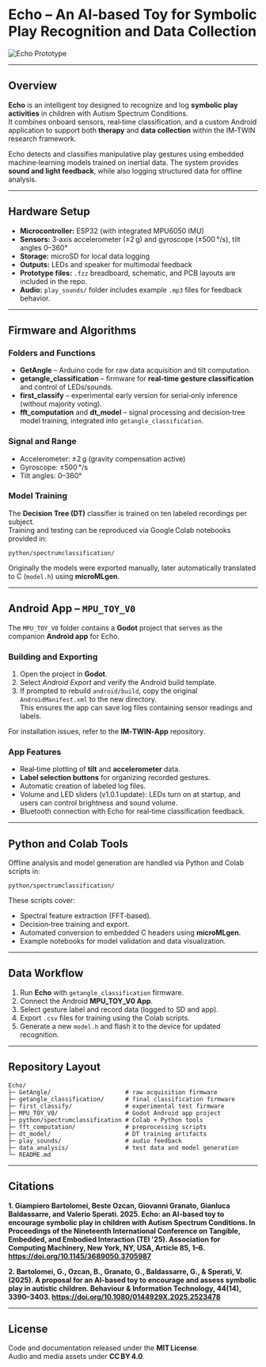 # Echo – An AI‑based Toy for Symbolic Play Recognition and Data Collection 

![Echo Prototype](IMG_6805.HEIC)

---

## Overview
**Echo** is an intelligent toy designed to recognize and log **symbolic play activities** in children with Autism Spectrum Conditions.  
It combines onboard sensors, real‑time classification, and a custom Android application to support both **therapy** and **data collection** within the IM‑TWIN research framework.

Echo detects and classifies manipulative play gestures using embedded machine‑learning models trained on inertial data. The system provides **sound and light feedback**, while also logging structured data for offline analysis.

---

## Hardware Setup
- **Microcontroller:** ESP32 (with integrated MPU6050 IMU)  
- **Sensors:** 3‑axis accelerometer (±2 g) and gyroscope (±500 °/s), tilt angles 0–360°  
- **Storage:** microSD for local data logging  
- **Outputs:** LEDs and speaker for multimodal feedback  
- **Prototype files:** `.fzz` breadboard, schematic, and PCB layouts are included in the repo.  
- **Audio:** `play_sounds/` folder includes example `.mp3` files for feedback behavior.

---

## Firmware and Algorithms

### Folders and Functions
- **GetAngle** – Arduino code for raw data acquisition and tilt computation.  
- **getangle_classification** – firmware for **real‑time gesture classification** and control of LEDs/sounds.  
- **first_classify** – experimental early version for serial‑only inference (without majority voting).  
- **fft_computation** and **dt_model** – signal processing and decision‑tree model training, integrated into `getangle_classification`.

### Signal and Range
- Accelerometer: ±2 g (gravity compensation active)  
- Gyroscope: ±500 °/s  
- Tilt angles: 0–360°

### Model Training
The **Decision Tree (DT)** classifier is trained on ten labeled recordings per subject.  
Training and testing can be reproduced via Google Colab notebooks provided in:
```
python/spectrumclassification/
```
Originally the models were exported manually, later automatically translated to C (`model.h`) using **microMLgen**.

---

## Android App – `MPU_TOY_V0`

The `MPU_TOY_V0` folder contains a **Godot** project that serves as the companion **Android app** for Echo.

### Building and Exporting
1. Open the project in **Godot**.  
2. Select *Android Export* and verify the Android build template.  
3. If prompted to rebuild `android/build`, copy the original `AndroidManifest.xml` to the new directory.  
   This ensures the app can save log files containing sensor readings and labels.

For installation issues, refer to the **IM‑TWIN‑App** repository.

### App Features
- Real‑time plotting of **tilt** and **accelerometer** data.  
- **Label selection buttons** for organizing recorded gestures.  
- Automatic creation of labeled log files.  
- Volume and LED sliders (v1.0.1 update): LEDs turn on at startup, and users can control brightness and sound volume.  
- Bluetooth connection with Echo for real‑time classification feedback.

---

## Python and Colab Tools

Offline analysis and model generation are handled via Python and Colab scripts in:
```
python/spectrumclassification/
```
These scripts cover:
- Spectral feature extraction (FFT‑based).  
- Decision‑tree training and export.  
- Automated conversion to embedded C headers using **microMLgen**.  
- Example notebooks for model validation and data visualization.

---

## Data Workflow

1. Run **Echo** with `getangle_classification` firmware.  
2. Connect the Android **MPU_TOY_V0 App**.  
3. Select gesture label and record data (logged to SD and app).  
4. Export `.csv` files for training using the Colab scripts.  
5. Generate a new `model.h` and flash it to the device for updated recognition.  

---

## Repository Layout
```
Echo/
├─ GetAngle/                     # raw acquisition firmware
├─ getangle_classification/      # final classification firmware
├─ first_classify/               # experimental test firmware
├─ MPU_TOY_V0/                   # Godot Android app project
├─ python/spectrumclassification # Colab + Python tools
├─ fft_computation/              # preprocessing scripts
├─ dt_model/                     # DT training artifacts
├─ play_sounds/                  # audio feedback
├─ data_analysis/                # test data and model generation
└─ README.md
```

---

## Citations

**1. Giampiero Bartolomei, Beste Ozcan, Giovanni Granato, Gianluca Baldassarre, and Valerio Sperati. 2025. Echo: an AI-based toy to encourage symbolic play in children with Autism Spectrum Conditions. In Proceedings of the Nineteenth International Conference on Tangible, Embedded, and Embodied Interaction (TEI '25). Association for Computing Machinery, New York, NY, USA, Article 85, 1–6. https://doi.org/10.1145/3689050.3705987**  

**2. Bartolomei, G., Ozcan, B., Granato, G., Baldassarre, G., & Sperati, V. (2025). A proposal for an AI-based toy to encourage and assess symbolic play in autistic children. Behaviour & Information Technology, 44(14), 3390–3403. https://doi.org/10.1080/0144929X.2025.2523478**



---

## License
Code and documentation released under the **MIT License**.  
Audio and media assets under **CC BY 4.0**.

